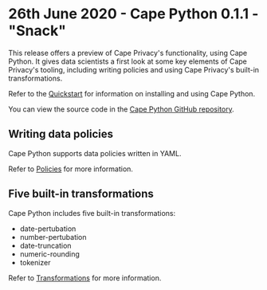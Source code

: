# 26th June 2020 - Cape Python 0.1.1 - "Snack"

This release offers a preview of Cape Privacy's functionality, using Cape Python. It gives data scientists a first look at some key elements of Cape Privacy's tooling, including writing policies and using Cape Privacy's built-in transformations.

Refer to the [Quickstart](../libraries/cape-python/quickstart.md) for information on installing and using Cape Python.

You can view the source code in the [Cape Python GitHub repository](https://github.com/capeprivacy/cape-python).

## Writing data policies

Cape Python supports data policies written in YAML.

Refer to [Policies](../libraries/cape-python/policies.md) for more information.

## Five built-in transformations

Cape Python includes five built-in transformations:

* date-pertubation
* number-pertubation
* date-truncation
* numeric-rounding
* tokenizer

Refer to [Transformations](../libraries/cape-python/transformations.md) for more information.

